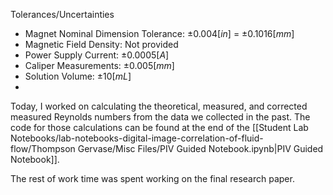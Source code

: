 Tolerances/Uncertainties 
- Magnet Nominal Dimension Tolerance: $\pm 0.004[in]$ = $\pm 0.1016[mm]$
- Magnetic Field Density: Not provided
- Power Supply Current: $\pm 0.0005 [A]$
- Caliper Measurements: $\pm 0.005 [mm]$
- Solution Volume: $\pm 10[mL]$
- 
Today, I worked on calculating the theoretical, measured, and corrected measured Reynolds numbers from the data we collected in the past. The code for those calculations can be found at the end of the [[Student Lab Notebooks/lab-notebooks-digital-image-correlation-of-fluid-flow/Thompson Gervase/Misc Files/PIV Guided Notebook.ipynb|PIV Guided Notebook]].

The rest of work time was spent working on the final research paper. 